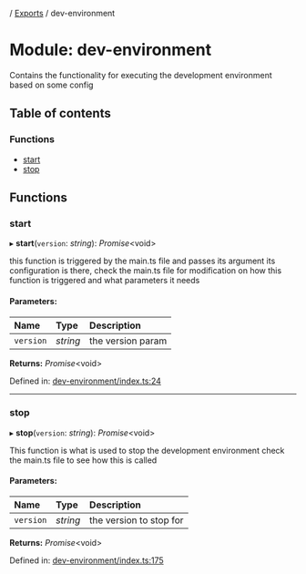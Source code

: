 [](../README.md) / [Exports](../modules.md) / dev-environment

# Module: dev-environment

Contains the functionality for executing the development environment based on some config

## Table of contents

### Functions

- [start](dev_environment.md#start)
- [stop](dev_environment.md#stop)

## Functions

### start

▸ **start**(`version`: *string*): *Promise*<void\>

this function is triggered by the main.ts file and passes its argument
its configuration is there, check the main.ts file for modification on how
this function is triggered and what parameters it needs

#### Parameters:

Name | Type | Description |
:------ | :------ | :------ |
`version` | *string* | the version param    |

**Returns:** *Promise*<void\>

Defined in: [dev-environment/index.ts:24](https://github.com/onzag/itemize/blob/3efa2a4a/dev-environment/index.ts#L24)

___

### stop

▸ **stop**(`version`: *string*): *Promise*<void\>

This function is what is used to stop the development environment
check the main.ts file to see how this is called

#### Parameters:

Name | Type | Description |
:------ | :------ | :------ |
`version` | *string* | the version to stop for    |

**Returns:** *Promise*<void\>

Defined in: [dev-environment/index.ts:175](https://github.com/onzag/itemize/blob/3efa2a4a/dev-environment/index.ts#L175)
